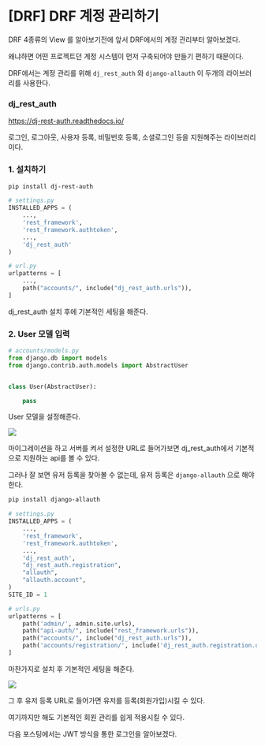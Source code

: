 # [DRF] DRF 계정 관리하기





DRF 4종류의 View 를 알아보기전에 앞서 DRF에서의 계정 관리부터 알아보겠다.

왜냐하면 어떤 프로젝트던 계정 시스템이 먼저 구축되어야 만들기 편하기 때문이다.


DRF에서는 계정 관리를 위해 `dj_rest_auth` 와 `django-allauth`  이 두개의 라이브러리를 사용한다.


### dj_rest_auth

https://dj-rest-auth.readthedocs.io/

로그인, 로그아웃, 사용자 등록, 비밀번호 등록, 소셜로그인 등을 지원해주는 라이브러리이다.


### 1. 설치하기

```bash
pip install dj-rest-auth

```

```python
# settings.py
INSTALLED_APPS = (
    ...,
    'rest_framework',
    'rest_framework.authtoken',
    ...,
    'dj_rest_auth'
)
```

```python
# url.py
urlpatterns = [
    ...,
    path("accounts/", include("dj_rest_auth.urls")),
]
```


dj_rest_auth 설치 후에 기본적인 세팅을 해준다.



### 2. User 모델 입력

```python
# accounts/models.py
from django.db import models
from django.contrib.auth.models import AbstractUser


class User(AbstractUser):

    pass
```

User 모델을 설정해준다.

![](https://velog.velcdn.com/images/mechauk418/post/d337821f-8b93-484f-827f-7f56b843ea28/image.jpg)

마이그레이션을 하고 서버를 켜서 설정한 URL로 들어가보면 dj_rest_auth에서 기본적으로 지원하는 api를 볼 수 있다.

그러나 잘 보면 유저 등록을 찾아볼 수 없는데, 유저 등록은 `django-allauth` 으로 해야한다.

```bash
pip install django-allauth

```

```python
# settings.py
INSTALLED_APPS = (
    ...,
    'rest_framework',
    'rest_framework.authtoken',
    ...,
    'dj_rest_auth',
    "dj_rest_auth.registration",
    "allauth",
    "allauth.account",
)
SITE_ID = 1
```

```python
# urls.py
urlpatterns = [
    path('admin/', admin.site.urls),
    path("api-auth/", include("rest_framework.urls")),
    path("accounts/", include("dj_rest_auth.urls")),
    path('accounts/registration/', include('dj_rest_auth.registration.urls'))
]

```

마찬가지로 설치 후 기본적인 세팅을 해준다.

![](https://velog.velcdn.com/images/mechauk418/post/cacf958f-ac88-46bc-b3b9-77e0d83988c2/image.jpg)

그 후 유저 등록 URL로 들어가면 유저를 등록(회원가입)시킬 수 있다.

여기까지만 해도 기본적인 회원 관리를 쉽게 적용시킬 수 있다.

다음 포스팅에서는 JWT 방식을 통한 로그인을 알아보겠다.